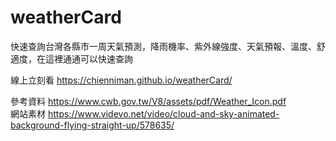 # weatherCard
快速查詢台灣各縣市一周天氣預測，降雨機率、紫外線強度、天氣預報、溫度、舒適度，在這裡通通可以快速查詢<br>

線上立刻看
https://chienniman.github.io/weatherCard/<br>

參考資料
https://www.cwb.gov.tw/V8/assets/pdf/Weather_Icon.pdf<br>
網站素材
https://www.videvo.net/video/cloud-and-sky-animated-background-flying-straight-up/578635/
